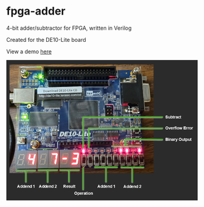 # fpga-adder
4-bit adder/subtractor for FPGA, written in Verilog

Created for the DE10-Lite board

View a demo [here](https://youtu.be/Z8bVGLjgz5U)

![Diagram of inputs and outputs](fpga_diagram.png)
